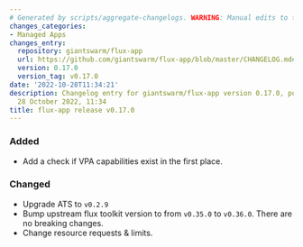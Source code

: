 ```yaml
---
# Generated by scripts/aggregate-changelogs. WARNING: Manual edits to this files will be overwritten.
changes_categories:
- Managed Apps
changes_entry:
  repository: giantswarm/flux-app
  url: https://github.com/giantswarm/flux-app/blob/master/CHANGELOG.md#0170---2022-10-28
  version: 0.17.0
  version_tag: v0.17.0
date: '2022-10-28T11:34:21'
description: Changelog entry for giantswarm/flux-app version 0.17.0, published on
  28 October 2022, 11:34
title: flux-app release v0.17.0
---
```


### Added
- Add a check if VPA capabilities exist in the first place.
### Changed
- Upgrade ATS to `v0.2.9`
- Bump upstream flux toolkit version to from `v0.35.0` to `v0.36.0`. There are
  no breaking changes.
- Change resource requests & limits.

